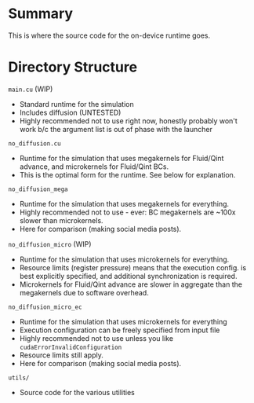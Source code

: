 # Summary
This is where the source code for the on-device runtime goes.

# Directory Structure
`main.cu` (WIP)
- Standard runtime for the simulation
- Includes diffusion (UNTESTED)
- Highly recommended not to use right now, honestly probably won't work b/c the argument list is out of phase with the launcher

`no_diffusion.cu` 
- Runtime for the simulation that uses megakernels for Fluid/Qint advance, and microkernels for Fluid/Qint BCs.
- This is the optimal form for the runtime. See below for explanation. 

`no_diffusion_mega`
- Runtime for the simulation that uses megakernels for everything.
- Highly recommended not to use - ever: BC megakernels are ~100x slower than microkernels.
- Here for comparison (making social media posts).

`no_diffusion_micro` (WIP)
- Runtime for the simulation that uses microkernels for everything.
- Resource limits (register pressure) means that the execution config. is best explicitly specified, and additional synchronization is required.
- Microkernels for Fluid/Qint advance are slower in aggregate than the megakernels due to software overhead.

`no_diffusion_micro_ec`
- Runtime for the simulation that uses microkernels for everything
- Execution configuration can be freely specified from input file
- Highly recommended not to use unless you like `cudaErrorInvalidConfiguration`
- Resource limits still apply.
- Here for comparison (making social media posts).

`utils/`
- Source code for the various utilities